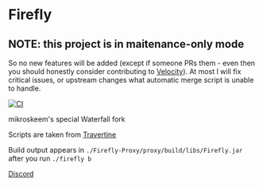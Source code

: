 # Firefly

## NOTE: this project is in maitenance-only mode

So no new features will be added (except if someone PRs them - even then you should honestly consider contributing to [Velocity](https://github.com/VelocityPowered/Velocity)). At most I will fix critical issues, or upstream changes
what automatic merge script is unable to handle.

[![CI](https://ci.mikroskeem.eu/api/v1/teams/mikroskeemsrealm/pipelines/firefly/badge)](https://ci.mikroskeem.eu/teams/mikroskeemsrealm/pipelines/firefly)

mikroskeem's special Waterfall fork

Scripts are taken from [Travertine](https://github.com/PaperMC/Travertine)

Build output appears in `./Firefly-Proxy/proxy/build/libs/Firefly.jar` after you run `./firefly b`

[Discord](https://discord.gg/KqqdgE7)
